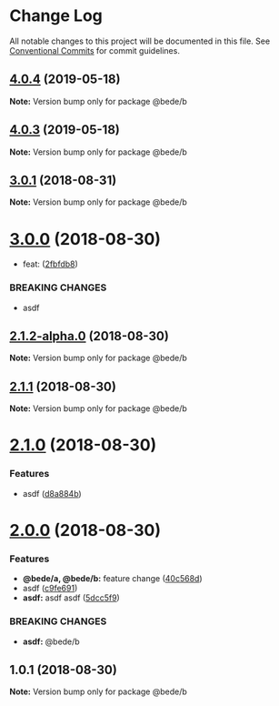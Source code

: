 # Change Log

All notable changes to this project will be documented in this file.
See [Conventional Commits](https://conventionalcommits.org) for commit guidelines.

## [4.0.4](https://github.com/CamBurris/lerna-test/compare/@bede/b@4.0.3...@bede/b@4.0.4) (2019-05-18)

**Note:** Version bump only for package @bede/b






## [4.0.3](https://github.com/CamBurris/lerna-test/compare/@bede/b@3.0.1...@bede/b@4.0.3) (2019-05-18)

**Note:** Version bump only for package @bede/b






<a name="3.0.1"></a>
## [3.0.1](https://github.com/CamBurris/lerna-test/compare/@bede/b@3.0.0...@bede/b@3.0.1) (2018-08-31)

**Note:** Version bump only for package @bede/b





<a name="3.0.0"></a>
# [3.0.0](https://github.com/CamBurris/lerna-test/compare/@bede/b@2.1.2-alpha.0...@bede/b@3.0.0) (2018-08-30)


* feat: ([2fbfdb8](https://github.com/CamBurris/lerna-test/commit/2fbfdb8))


### BREAKING CHANGES

* asdf





<a name="2.1.2-alpha.0"></a>
## [2.1.2-alpha.0](https://github.com/CamBurris/lerna-test/compare/@bede/b@2.1.1...@bede/b@2.1.2-alpha.0) (2018-08-30)

**Note:** Version bump only for package @bede/b





<a name="2.1.1"></a>
## [2.1.1](https://github.com/CamBurris/lerna-test/compare/@bede/b@2.1.1-alpha.0...@bede/b@2.1.1) (2018-08-30)

**Note:** Version bump only for package @bede/b





<a name="2.1.0"></a>
# [2.1.0](https://github.com/CamBurris/lerna-test/compare/@bede/b@2.0.0...@bede/b@2.1.0) (2018-08-30)


### Features

* asdf ([d8a884b](https://github.com/CamBurris/lerna-test/commit/d8a884b))





<a name="2.0.0"></a>
# [2.0.0](https://github.com/CamBurris/lerna-test/compare/@bede/b@1.0.1...@bede/b@2.0.0) (2018-08-30)


### Features

* **@bede/a, @bede/b:** feature change ([40c568d](https://github.com/CamBurris/lerna-test/commit/40c568d))
* asdf ([c9fe691](https://github.com/CamBurris/lerna-test/commit/c9fe691))
* **asdf:** asdf asdf ([5dcc5f9](https://github.com/CamBurris/lerna-test/commit/5dcc5f9))


### BREAKING CHANGES

* **asdf:** @bede/b





<a name="1.0.1"></a>
## 1.0.1 (2018-08-30)

**Note:** Version bump only for package @bede/b
